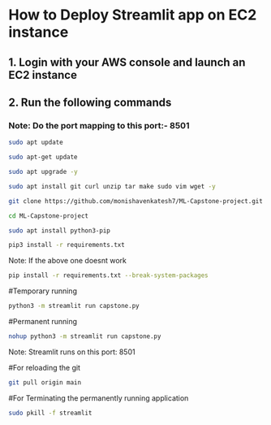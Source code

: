 # How to Deploy Streamlit app on EC2 instance

## 1. Login with your AWS console and launch an EC2 instance

## 2. Run the following commands

### Note: Do the port mapping to this port:- 8501

```bash
sudo apt update
```

```bash
sudo apt-get update
```

```bash
sudo apt upgrade -y
```

```bash
sudo apt install git curl unzip tar make sudo vim wget -y
```

```bash
git clone https://github.com/monishavenkatesh7/ML-Capstone-project.git
```

```bash
cd ML-Capstone-project
```

```bash
sudo apt install python3-pip
```

```bash
pip3 install -r requirements.txt
```
Note: If the above one doesnt work
```bash
pip install -r requirements.txt --break-system-packages
```

#Temporary running
```bash
python3 -m streamlit run capstone.py
```

#Permanent running
```bash
nohup python3 -m streamlit run capstone.py
```

Note: Streamlit runs on this port: 8501

#For reloading the git
```bash
git pull origin main
```

#For Terminating the permanently running application
```bash
sudo pkill -f streamlit
```

